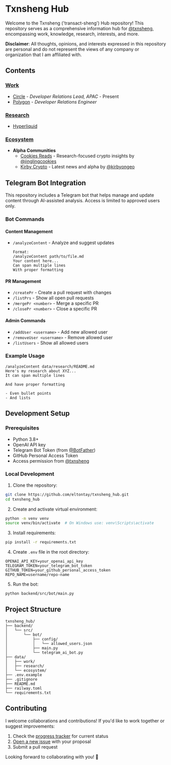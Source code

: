 # Txnsheng Hub

Welcome to the Txnsheng ('transact-sheng') Hub repository! This repository serves as a comprehensive information hub for [@txnsheng](https://twitter.com/txnsheng), encompassing work, knowledge, research, interests, and more.

**Disclaimer**: All thoughts, opinions, and interests expressed in this repository are personal and do not represent the views of any company or organization that I am affiliated with.

## Contents

### [Work](data/work/)
  - [Circle](data/work/circle/) - *Developer Relations Lead, APAC* - Present
  - [Polygon](data/work/polygon/) - *Developer Relations Engineer*

### [Research](data/research/)
  - [Hyperliquid](data/research/hyperliquid/README.md)

### [Ecosystem](data/ecosystem/)
- **Alpha Communities**
  - [Cookies Reads](https://t.me/cookiesreads) - Research-focused crypto insights by [@jinglingcookies](https://x.com/jinglingcookies)
  - [Kirby Crypto](https://t.me/kirbycrypto) - Latest news and alpha by [@kirbyongeo](https://x.com/kirbyongeo)

## Telegram Bot Integration

This repository includes a Telegram bot that helps manage and update content through AI-assisted analysis. Access is limited to approved users only.

### Bot Commands

#### Content Management
- `/analyzeContent` - Analyze and suggest updates
  ```
  Format:
  /analyzeContent path/to/file.md
  Your content here...
  Can span multiple lines
  With proper formatting
  ```

#### PR Management
- `/createPr` - Create a pull request with changes
- `/listPrs` - Show all open pull requests
- `/mergePr <number>` - Merge a specific PR
- `/closePr <number>` - Close a specific PR

#### Admin Commands
- `/addUser <username>` - Add new allowed user
- `/removeUser <username>` - Remove allowed user
- `/listUsers` - Show all allowed users

### Example Usage
```
/analyzeContent data/research/README.md
Here's my research about XYZ...
It can span multiple lines

And have proper formatting

- Even bullet points
- And lists
```

## Development Setup

### Prerequisites
- Python 3.8+
- OpenAI API key
- Telegram Bot Token (from [@BotFather](https://t.me/botfather))
- GitHub Personal Access Token
- Access permission from [@txnsheng](https://t.me/txnsheng)

### Local Development
1. Clone the repository:
```bash
git clone https://github.com/eltontay/txnsheng_hub.git
cd txnsheng_hub
```

2. Create and activate virtual environment:
```bash
python -m venv venv
source venv/bin/activate  # On Windows use: venv\Scripts\activate
```

3. Install requirements:
```bash
pip install -r requirements.txt
```

4. Create `.env` file in the root directory:
```env
OPENAI_API_KEY=your_openai_api_key
TELEGRAM_TOKEN=your_telegram_bot_token
GITHUB_TOKEN=your_github_personal_access_token
REPO_NAME=username/repo-name
```

5. Run the bot:
```bash
python backend/src/bot/main.py
```

## Project Structure
```
txnsheng_hub/
├── backend/
│   └── src/
│       └── bot/
│           ├── config/
│           │   └── allowed_users.json
│           ├── main.py
│           └── telegram_ai_bot.py
├── data/
│   ├── work/
│   ├── research/
│   └── ecosystem/
├── .env.example
├── .gitignore
├── README.md
├── railway.toml
└── requirements.txt
```

## Contributing

I welcome collaborations and contributions! If you'd like to work together or suggest improvements:

1. Check the [progress tracker](data/prompt/progress.md) for current status
2. [Open a new issue](https://github.com/eltontay/txnsheng_hub/issues) with your proposal
3. Submit a pull request

Looking forward to collaborating with you! 🚀